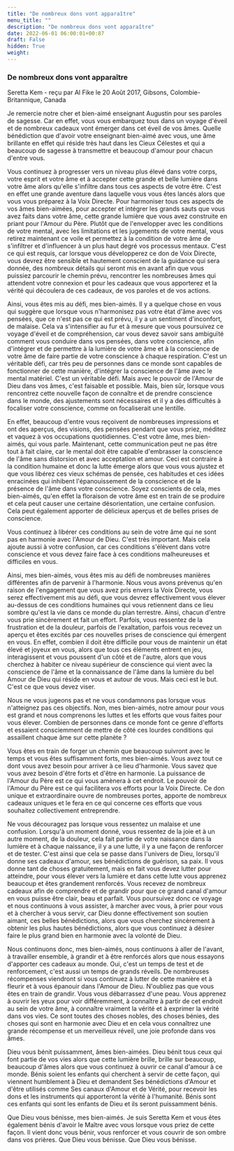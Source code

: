 ```yaml
---
title: "De nombreux dons vont apparaître"
menu_title: ""
description: "De nombreux dons vont apparaître"
date: 2022-06-01 06:00:01+00:87
draft: False
hidden: True
weight:
---
```

### De nombreux dons vont apparaître

Seretta Kem - reçu par Al Fike le 20 Août 2017, Gibsons, Colombie-Britannique, Canada

Je remercie notre cher et bien-aimé enseignant Augustin pour ses paroles de sagesse. Car en effet, vous vous embarquez tous dans un voyage d'éveil et de nombreux cadeaux vont émerger dans cet éveil de vos âmes. Quelle bénédiction que d'avoir votre enseignant bien-aimé avec vous, une âme brillante en effet qui réside très haut dans les Cieux Célestes et qui a beaucoup de sagesse à transmettre et beaucoup d'amour pour chacun d'entre vous.

Vous continuez à progresser vers un niveau plus élevé dans votre corps, votre esprit et votre âme et à accepter cette grande et belle lumière dans votre âme alors qu'elle s'infiltre dans tous ces aspects de votre être. C'est en effet une grande aventure dans laquelle vous vous êtes lancés alors que vous vous préparez à la Voix Directe. Pour harmoniser tous ces aspects de vos âmes bien-aimées, pour accepter et intégrer les grands sauts que vous avez faits dans votre âme, cette grande lumière que vous avez construite en priant pour l'Amour du Père. Plutôt que de l'envelopper avec les conditions de votre mental, avec les limitations et les jugements de votre mental, vous retirez maintenant ce voile et permettez à la condition de votre âme de s'infiltrer et d'influencer à un plus haut degré vos processus mentaux. C'est ce qui est requis, car lorsque vous développerez ce don de Voix Directe, vous devrez être sensible et hautement conscient de la guidance qui sera donnée, des nombreux détails qui seront mis en avant afin que vous puissiez parcourir le chemin prévu, rencontrer les nombreuses âmes qui attendent votre connexion et pour les cadeaux que vous apporterez et la vérité qui découlera de ces cadeaux, de vos paroles et de vos actions.

Ainsi, vous êtes mis au défi, mes bien-aimés. Il y a quelque chose en vous qui suggère que lorsque vous n'harmonisez pas votre état d'âme avec vos pensées, que ce n'est pas ce qui est prévu, il y a un sentiment d'inconfort, de malaise. Cela va s'intensifier au fur et à mesure que vous poursuivez ce voyage d'éveil et de compréhension, car vous devez savoir sans ambiguïté comment vous conduire dans vos pensées, dans votre conscience, afin d'intégrer et de permettre à la lumière de votre âme et à la conscience de votre âme de faire partie de votre conscience à chaque respiration. C'est un véritable défi, car très peu de personnes dans ce monde sont capables de fonctionner de cette manière, d'intégrer la conscience de l'âme avec le mental matériel. C'est un véritable défi. Mais avec le pouvoir de l'Amour de Dieu dans vos âmes, c'est faisable et possible. Mais, bien sûr, lorsque vous rencontrez cette nouvelle façon de connaître et de prendre conscience dans le monde, des ajustements sont nécessaires et il y a des difficultés à focaliser votre conscience, comme on focaliserait une lentille. 

En effet, beaucoup d'entre vous reçoivent de nombreuses impressions et ont des aperçus, des visions, des pensées pendant que vous priez, méditez et vaquez à vos occupations quotidiennes. C'est votre âme, mes bien-aimés, qui vous parle. Maintenant, cette communication peut ne pas être tout à fait claire, car le mental doit être capable d'embrasser la conscience de l'âme sans distorsion et avec acceptation et amour. Ceci est contraire à la condition humaine et donc la lutte émerge alors que vous vous ajustez et que vous libérez ces vieux schémas de pensée, ces habitudes et ces idées enracinées qui inhibent l'épanouissement de la conscience et de la présence de l'âme dans votre conscience. Soyez conscients de cela, mes bien-aimés, qu'en effet la floraison de votre âme est en train de se produire et cela peut causer une certaine désorientation, une certaine confusion. Cela peut également apporter de délicieux aperçus et de belles prises de conscience.

Vous continuez à libérer ces conditions au sein de votre âme qui ne sont pas en harmonie avec l'Amour de Dieu. C'est très important. Mais cela ajoute aussi à votre confusion, car ces conditions s'élèvent dans votre conscience et vous devez faire face à ces conditions malheureuses et difficiles en vous.

Ainsi, mes bien-aimés, vous êtes mis au défi de nombreuses manières différentes afin de parvenir à l'harmonie. Nous vous avons prévenus qu'en raison de l'engagement que vous avez pris envers la Voix Directe, vous serez effectivement mis au défi, que vous devrez effectivement vous élever au-dessus de ces conditions humaines qui vous retiennent dans ce lieu sombre qu'est la vie dans ce monde du plan terrestre. Ainsi, chacun d'entre vous prie sincèrement et fait un effort. Parfois, vous ressentez de la frustration et de la douleur, parfois de l'exaltation, parfois vous recevez un aperçu et êtes excités par ces nouvelles prises de conscience qui émergent en vous. En effet, combien il doit être difficile pour vous de maintenir un état élevé et joyeux en vous, alors que tous ces éléments entrent en jeu, interagissent et vous poussent d'un côté et de l'autre, alors que vous cherchez à habiter ce niveau supérieur de conscience qui vient avec la conscience de l'âme et la connaissance de l'âme dans la lumière du bel Amour de Dieu qui réside en vous et autour de vous. Mais ceci est le but. C'est ce que vous devez viser.

Nous ne vous jugeons pas et ne vous condamnons pas lorsque vous n'atteignez pas ces objectifs. Non, mes bien-aimés, notre amour pour vous est grand et nous comprenons les luttes et les efforts que vous faites pour vous élever. Combien de personnes dans ce monde font ce genre d'efforts et essaient consciemment de mettre de côté ces lourdes conditions qui assaillent chaque âme sur cette planète ? 

Vous êtes en train de forger un chemin que beaucoup suivront avec le temps et vous êtes suffisamment forts, mes bien-aimés. Vous avez tout ce dont vous avez besoin pour arriver à ce lieu d'harmonie. Vous savez que vous avez besoin d'être forts et d'être en harmonie. La puissance de l'Amour du Père est ce qui vous amènera à cet endroit. Le pouvoir de l'Amour du Père est ce qui facilitera vos efforts pour la Voix Directe. Ce don unique et extraordinaire ouvre de nombreuses portes, apporte de nombreux cadeaux uniques et le fera en ce qui concerne ces efforts que vous souhaitez collectivement entreprendre.

Ne vous découragez pas lorsque vous ressentez un malaise et une confusion. Lorsqu'à un moment donné, vous ressentez de la joie et à un autre moment, de la douleur, cela fait partie de votre naissance dans la lumière et à chaque naissance, il y a une lutte, il y a une façon de renforcer et de tester. C'est ainsi que cela se passe dans l'univers de Dieu, lorsqu'il donne ses cadeaux d'amour, ses bénédictions de guérison, sa paix. Il vous donne tant de choses gratuitement, mais en fait vous devez lutter pour atteindre, pour vous élever vers la lumière et dans cette lutte vous apprenez beaucoup et êtes grandement renforcés. Vous recevez de nombreux cadeaux afin de comprendre et de grandir pour que ce grand canal d'amour en vous puisse être clair, beau et parfait. Vous poursuivez donc ce voyage et nous continuons à vous assister, à marcher avec vous, à prier pour vous et à chercher à vous servir, car Dieu donne effectivement son soutien aimant, ces belles bénédictions, alors que vous cherchez sincèrement à obtenir les plus hautes bénédictions, alors que vous continuez à désirer faire le plus grand bien en harmonie avec la volonté de Dieu.

Nous continuons donc, mes bien-aimés, nous continuons à aller de l'avant, à travailler ensemble, à grandir et à être renforcés alors que nous essayons d'apporter ces cadeaux au monde. Oui, c'est un temps de test et de renforcement, c'est aussi un temps de grands réveils. De nombreuses récompenses viendront si vous continuez à lutter de cette manière et à fleurir et à vous épanouir dans l'Amour de Dieu. N'oubliez pas que vous êtes en train de grandir. Vous vous débarrassez d'une peau. Vous apprenez à ouvrir les yeux pour voir différemment, à connaître à partir de cet endroit au sein de votre âme, à connaître vraiment la vérité et à exprimer la vérité dans vos vies. Ce sont toutes des choses nobles, des choses bénies, des choses qui sont en harmonie avec Dieu et en cela vous connaîtrez une grande récompense et un merveilleux réveil, une joie profonde dans vos âmes.

Dieu vous bénit puissamment, âmes bien-aimées. Dieu bénit tous ceux qui font partie de vos vies alors que cette lumière brille, brille sur beaucoup, beaucoup d'âmes alors que vous continuez à ouvrir ce canal d'amour à ce monde. Bénis soient les enfants qui cherchent à servir de cette façon, qui viennent humblement à Dieu et demandent Ses bénédictions d'Amour et d'être utilisés comme Ses canaux d'Amour et de Vérité, pour recevoir les dons et les instruments qui apporteront la vérité à l'humanité. Bénis sont ces enfants qui sont les enfants de Dieu et ils seront puissamment bénis.

Que Dieu vous bénisse, mes bien-aimés. Je suis Seretta Kem et vous êtes également bénis d'avoir le Maître avec vous lorsque vous priez de cette façon. Il vient donc vous bénir, vous renforcer et vous couvrir de son ombre dans vos prières. Que Dieu vous bénisse. Que Dieu vous bénisse.
